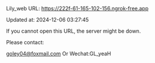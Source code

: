 Lily_web URL: https://222f-61-165-102-156.ngrok-free.app

Updated at: 2024-12-06 03:27:45

If you cannot open this URL, the server might be down.

Please contact: 

goley04@foxmail.com Or Wechat:GL_yeaH